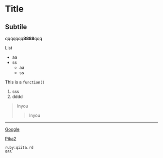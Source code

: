 # Title

## Subtile
qqqqqqq**8888**qqq

List
* aa
* ss
    + aa
    + ss


This is a `function()`

1. sss
2. dddd

> Inyou
>> Inyou
---
[Google](https://www.google.co.jp/)

[Pika2](https://www.google.com)


```ruby:qiita.rd```  
`SSS`
